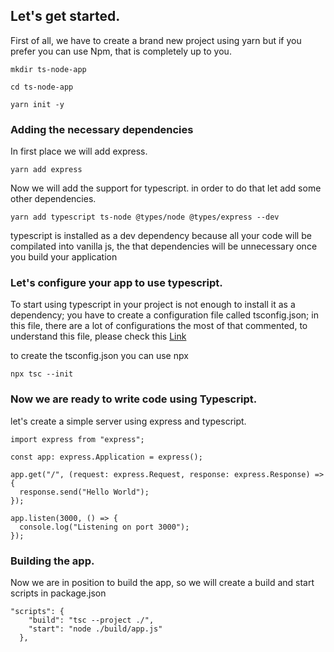 ## Let's get started.

First of all, we have to create a brand new project using yarn but if you prefer you can use Npm, that is completely up to you.

```
mkdir ts-node-app

cd ts-node-app

yarn init -y
```

### Adding the necessary dependencies

In first place we will add express.

```
yarn add express
```

Now we will add the support for typescript. in order to do that let add some other dependencies.

```
yarn add typescript ts-node @types/node @types/express --dev
```

typescript is installed as a dev dependency because all your code will be compilated into vanilla js, the that dependencies will be unnecessary once you build your application

### Let's configure your app to use typescript.

To start using typescript in your project is not enough to install it as a dependency; you have to create a configuration file called tsconfig.json; in this file, there are a lot of configurations the most of that commented, to understand this file, please check this [Link](https://www.staging-typescript.org/tsconfig)

to create the tsconfig.json you can use npx

```
npx tsc --init
```

### Now we are ready to write code using Typescript.

let's create a simple server using express and typescript.

```
import express from "express";

const app: express.Application = express();

app.get("/", (request: express.Request, response: express.Response) => {
  response.send("Hello World");
});

app.listen(3000, () => {
  console.log("Listening on port 3000");
});

```

### Building the app.

Now we are in position to build the app, so we will create a build and start scripts in package.json

```
"scripts": {
    "build": "tsc --project ./",
    "start": "node ./build/app.js"
  },
```
